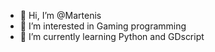 - 👋 Hi, I’m @Martenis
- 👀 I’m interested in Gaming programming
- 🌱 I’m currently learning Python and GDscript
